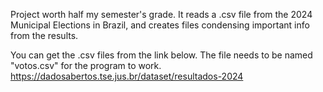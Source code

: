 Project worth half my semester's grade. It reads a .csv file from the 2024 Municipal Elections in Brazil, and creates files condensing important info from the results.

You can get the .csv files from the link below. The file needs to be named "votos.csv" for the program to work.
https://dadosabertos.tse.jus.br/dataset/resultados-2024

